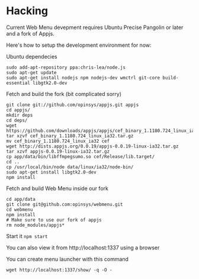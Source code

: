 

# Hacking

Current Web Menu devepment requires Ubuntu Precise Pangolin or later and a fork
of Appjs.


Here's how to setup the development environment for now:

Ubuntu dependecies

    sudo add-apt-repository ppa:chris-lea/node.js
    sudo apt-get update
    sudo apt-get install nodejs npm nodejs-dev wmctrl git-core build-essential libgtk2.0-dev

Fetch and build the fork (bit complicated sorry)

    git clone git://github.com/opinsys/appjs.git appjs
    cd appjs/
    mkdir deps
    cd deps/
    wget https://github.com/downloads/appjs/appjs/cef_binary_1.1180.724_linux_ia32.tar.gz
    tar xzvf cef_binary_1.1180.724_linux_ia32.tar.gz
    mv cef_binary_1.1180.724_linux_ia32 cef
    wget http://dists.appjs.org/0.0.19/appjs-0.0.19-linux-ia32.tar.gz
    tar xzvf appjs-0.0.19-linux-ia32.tar.gz
    cp app/data/bin/libffmpegsumo.so cef/Release/lib.target/
    cd ..
    cp /usr/local/bin/node data/linux/ia32/node-bin/
    sudo apt-get install libgtk2.0-dev
    npm install

Fetch and build Web Menu inside our fork

    cd app/data
    git clone git@github.com:opinsys/webmenu.git
    cd webmenu
    npm install
    # Make sure to use our fork of appjs
    rm node_modules/appjs*

Start it `npm start`

You can also view it from http://localhost:1337 using a browser

You can create menu launcher with this command

    wget http://localhost:1337/show/ -q -O -
